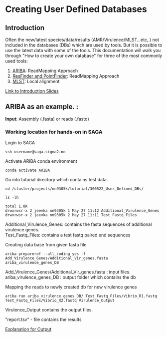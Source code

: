 # Creating User Defined Databases

## Introduction

Often the new/latest species/data/results (AMR/Virulence/MLST…etc,.) not included in the databases (DBs) which are used by tools. But it is possible to use the latest data with some of the tools. This documentation will walk you through "How to create your own database" for three of the most commonly used tools: 
1. [ARIBA](https://github.com/sanger-pathogens/ariba): ReadMapping Approach
2. [ResFinder and PointFinder](https://bitbucket.org/genomicepidemiology/resfinder.git/src): ReadMapping Approach
3. [MLST](https://github.com/tseemann/mlst): Local alignment 

[Link to Introduction Slides](https://vetinst.sharepoint.com/:p:/r/sites/Bioinfadmins/Delte%20dokumenter/General/Bioinfo_Training/UD_DBs_Jeevan_300522.pptx?d=w43117335fecf47edb54fb34d3db21e22&csf=1&web=1&e=CJLpPE)

## ARIBA as an example. :
**Input**: Assembly (.fasta) or reads (.fastq)


### Working location for hands-on in SAGA

Login to SAGA
```
ssh username@saga.sigma2.no
```

Activate ARIBA conda environment  
```
conda activate ARIBA
```

Go into tutorial directory which contains test data.  
```
cd /cluster/projects/nn9305k/tutorial/300522_User_Defined_DBs/

ls -lh 

total 1.0K
drwxrwsr-x 2 jeevka nn9305k 1 May 27 11:12 Additional_Virulence_Genes
drwxrwsr-x 2 jeevka nn9305k 2 May 27 11:11 Test_Fastq_Files
```
Additional_Virulence_Genes: contains the fasta sequences of additional virulence genes.  
Test_Fastq_Files: contains a test fastq paired end sequences


Creating data base from given fasta file 
```
ariba prepareref --all_coding yes -f Add_Virulence_Genes/Additional_Vir_genes.fasta ariba_virulence_genes_DB
```
Add_Virulence_Genes/Additional_Vir_genes.fasta : input files. 
ariba_virulence_genes_DB : output folder which contains the db


Mapping the reads to newly created db for new virulence genes
```
ariba run ariba_virulence_genes_DB/ Test_Fastq_Files/Vibrio_R1.fastq Test_Fastq_Files/Vibrio_R2.fastq Virulence_Output
```

Virulence_Output contains the output files.

"report.tsv" - file contains the results

[Explanation for Output](https://github.com/sanger-pathogens/ariba/wiki/Task:-run)


